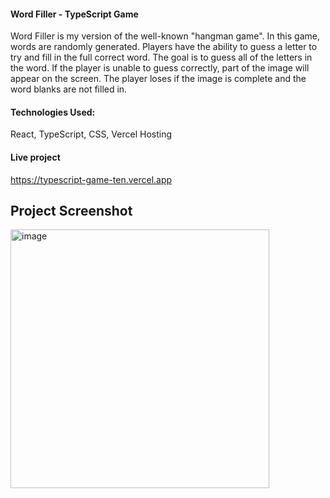 #### Word Filler - TypeScript Game

Word Filler is my version of the well-known "hangman game". In this game, words are randomly generated. Players have the ability to guess a letter to try and fill in the full correct word. The goal is to guess all of the letters in the word. If the player is unable to guess correctly,  part of the image will appear on the screen. The player loses if the image is complete and the word blanks are not filled in.


#### Technologies Used:

React, TypeScript, CSS,  Vercel Hosting

#### Live project
https://typescript-game-ten.vercel.app

## Project Screenshot
<img width="414" alt="image" src="https://github.com/Umteln/typescript-game/assets/21069909/e3d02a44-c0a0-459e-9a73-cd8c43c19e7e">




  

